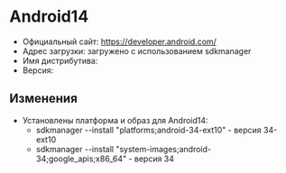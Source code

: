 # Android14

* Официальный сайт: https://developer.android.com/
* Адрес загрузки: загружено с использованием sdkmanager
* Имя дистрибутива: 
* Версия: 

## Изменения
* Установлены платформа и образ для Android14:
    * sdkmanager --install "platforms;android-34-ext10" - версия 34-ext10
    * sdkmanager --install "system-images;android-34;google_apis;x86_64" - версия 34
